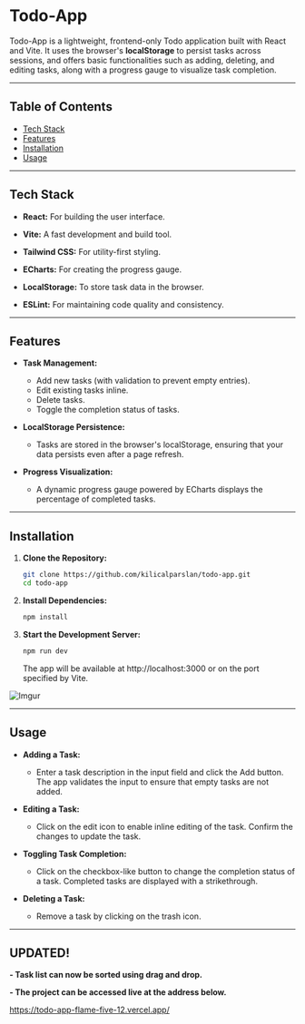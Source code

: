 # Todo-App

Todo-App is a lightweight, frontend-only Todo application built with React and Vite. It uses the browser's **localStorage** to persist tasks across sessions, and offers basic functionalities such as adding, deleting, and editing tasks, along with a progress gauge to visualize task completion.

---

## Table of Contents

- [Tech Stack](#tech-stack)
- [Features](#features)
- [Installation](#installation)
- [Usage](#usage)

---

## Tech Stack

- **React:** For building the user interface.

- **Vite:** A fast development and build tool.

- **Tailwind CSS:** For utility-first styling.

- **ECharts:** For creating the progress gauge.

- **LocalStorage:** To store task data in the browser.

- **ESLint:** For maintaining code quality and consistency.

---

## Features

- **Task Management:**

  - Add new tasks (with validation to prevent empty entries).
  - Edit existing tasks inline.
  - Delete tasks.
  - Toggle the completion status of tasks.

- **LocalStorage Persistence:**

  - Tasks are stored in the browser's localStorage, ensuring that your data persists even after a page refresh.

- **Progress Visualization:**
  - A dynamic progress gauge powered by ECharts displays the percentage of completed tasks.

---

## Installation

1. **Clone the Repository:**

   ```bash
   git clone https://github.com/kilicalparslan/todo-app.git
   cd todo-app
   ```

2. **Install Dependencies:**

   ```bash
   npm install
   ```

3. **Start the Development Server:**

   ```bash
   npm run dev
   ```

   The app will be available at http://localhost:3000 or on the port specified by Vite.

![Imgur](https://i.imgur.com/cP0Fi4S.png)

---

## Usage

- **Adding a Task:**

  - Enter a task description in the input field and click the Add button. The app validates the input to ensure that empty tasks are not added.

- **Editing a Task:**

  - Click on the edit icon to enable inline editing of the task. Confirm the changes to update the task.

- **Toggling Task Completion:**

  - Click on the checkbox-like button to change the completion status of a task. Completed tasks are displayed with a strikethrough.

- **Deleting a Task:**
  - Remove a task by clicking on the trash icon.

---

## UPDATED!

**- Task list can now be sorted using drag and drop.**

**- The project can be accessed live at the address below.**

https://todo-app-flame-five-12.vercel.app/